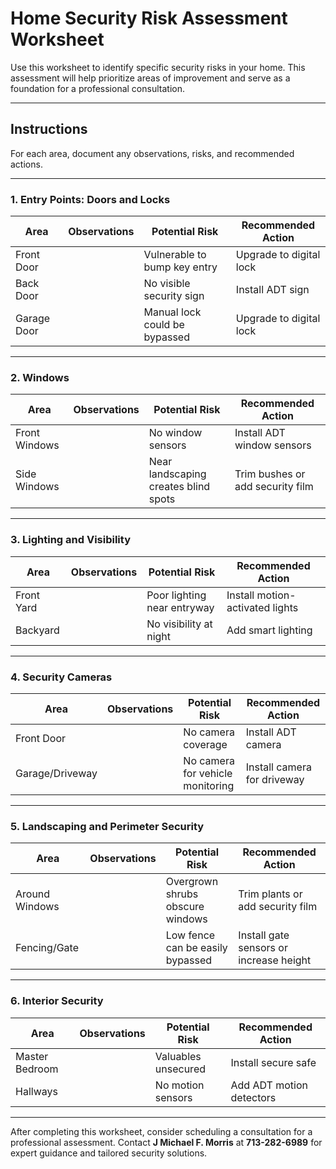 # Home Security Risk Assessment Worksheet

Use this worksheet to identify specific security risks in your home. This assessment will help prioritize areas of improvement and serve as a foundation for a professional consultation.

---

## Instructions
For each area, document any observations, risks, and recommended actions.

---

### 1. Entry Points: Doors and Locks

| Area             | Observations                                         | Potential Risk                              | Recommended Action                       |
|------------------|------------------------------------------------------|---------------------------------------------|------------------------------------------|
| Front Door       |                                                      | Vulnerable to bump key entry               | Upgrade to digital lock                  |
| Back Door        |                                                      | No visible security sign                   | Install ADT sign                         |
| Garage Door      |                                                      | Manual lock could be bypassed              | Upgrade to digital lock                  |

---

### 2. Windows

| Area             | Observations                                         | Potential Risk                              | Recommended Action                       |
|------------------|------------------------------------------------------|---------------------------------------------|------------------------------------------|
| Front Windows    |                                                      | No window sensors                          | Install ADT window sensors               |
| Side Windows     |                                                      | Near landscaping creates blind spots       | Trim bushes or add security film         |

---

### 3. Lighting and Visibility

| Area             | Observations                                         | Potential Risk                              | Recommended Action                       |
|------------------|------------------------------------------------------|---------------------------------------------|------------------------------------------|
| Front Yard       |                                                      | Poor lighting near entryway                | Install motion-activated lights          |
| Backyard         |                                                      | No visibility at night                     | Add smart lighting                       |

---

### 4. Security Cameras

| Area             | Observations                                         | Potential Risk                              | Recommended Action                       |
|------------------|------------------------------------------------------|---------------------------------------------|------------------------------------------|
| Front Door       |                                                      | No camera coverage                         | Install ADT camera                       |
| Garage/Driveway  |                                                      | No camera for vehicle monitoring           | Install camera for driveway              |

---

### 5. Landscaping and Perimeter Security

| Area             | Observations                                         | Potential Risk                              | Recommended Action                       |
|------------------|------------------------------------------------------|---------------------------------------------|------------------------------------------|
| Around Windows   |                                                      | Overgrown shrubs obscure windows           | Trim plants or add security film         |
| Fencing/Gate     |                                                      | Low fence can be easily bypassed           | Install gate sensors or increase height  |

---

### 6. Interior Security

| Area             | Observations                                         | Potential Risk                              | Recommended Action                       |
|------------------|------------------------------------------------------|---------------------------------------------|------------------------------------------|
| Master Bedroom   |                                                      | Valuables unsecured                        | Install secure safe                      |
| Hallways         |                                                      | No motion sensors                          | Add ADT motion detectors                 |

---

After completing this worksheet, consider scheduling a consultation for a professional assessment. Contact **J Michael F. Morris** at **713-282-6989** for expert guidance and tailored security solutions.

